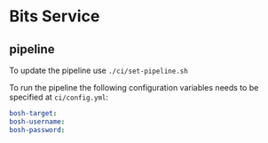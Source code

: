 # Bits Service

## pipeline

To update the pipeline use `./ci/set-pipeline.sh`

To run the pipeline the following configuration variables needs to be specified at `ci/config.yml`:
```yaml
bosh-target:
bosh-username:
bosh-password:
```
